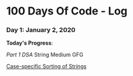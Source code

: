 # 100 Days Of Code - Log

### Day 1: January 2, 2020

**Today's Progress**: 

  *Part 1 DSA* String Medium GFG  
  
  [Case-specific Sorting of Strings](https://practice.geeksforgeeks.org/problems/case-specific-sorting-of-strings4845/1/?category[]=Strings&amp;category[]=Strings&amp;difficulty[]=1&amp;page=1&amp;query=category[]Stringsdifficulty[]1page1category[]Strings#)
 

